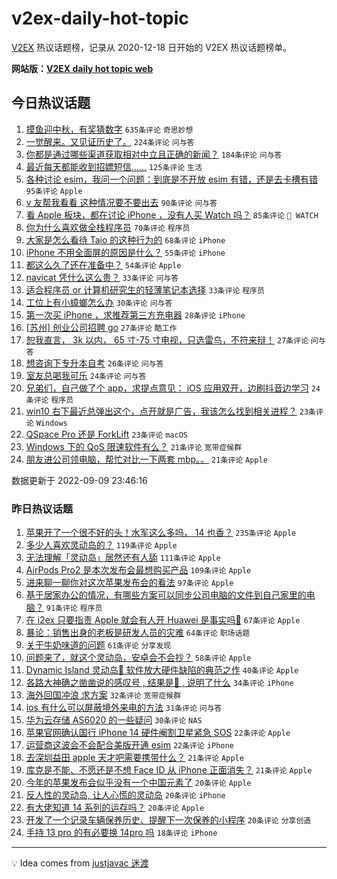 # v2ex-daily-hot-topic

[V2EX](https://www.v2ex.com/) 热议话题榜，记录从 2020-12-18 日开始的 V2EX 热议话题榜单。

**网站版：[V2EX daily hot topic web](https://boojack.github.io/v2ex-daily-hot-topic-web/)**

## 今日热议话题

<!-- TODAY BEGIN -->

1. [摸鱼迎中秋，有奖猜数字](https://www.v2ex.com/t/878872) `635条评论` `奇思妙想`
1. [一觉醒来。又见证历史了。](https://www.v2ex.com/t/878785) `224条评论` `问与答`
1. [你都是通过哪些渠道获取相对中立且正确的新闻？](https://www.v2ex.com/t/878787) `184条评论` `问与答`
1. [最近每天都能收到招嫖短信……](https://www.v2ex.com/t/878831) `125条评论` `生活`
1. [各种讨论 esim，我问一个问题：到底是不开放 esim 有错，还是去卡槽有错](https://www.v2ex.com/t/878855) `95条评论` `Apple`
1. [v 友帮我看看 这种情况要不要出去](https://www.v2ex.com/t/878826) `90条评论` `问与答`
1. [看 Apple 板块，都在讨论 iPhone ，没有人买 Watch 吗？](https://www.v2ex.com/t/878845) `85条评论` ` WATCH`
1. [你为什么喜欢做全栈程序员](https://www.v2ex.com/t/878881) `70条评论` `程序员`
1. [大家是怎么看待 Taio 的这种行为的](https://www.v2ex.com/t/878935) `68条评论` `iPhone`
1. [iPhone 不用全面屏的原因是什么？](https://www.v2ex.com/t/878857) `55条评论` `iPhone`
1. [都这么久了还在准备中？](https://www.v2ex.com/t/878983) `54条评论` `Apple`
1. [navicat 凭什么这么贵？](https://www.v2ex.com/t/878918) `33条评论` `问与答`
1. [适合程序员 or 计算机研究生的轻薄笔记本选择](https://www.v2ex.com/t/878913) `33条评论` `程序员`
1. [工位上有小蟑螂怎么办](https://www.v2ex.com/t/878824) `30条评论` `问与答`
1. [第一次买 iPhone ，求推荐第三方充电器](https://www.v2ex.com/t/878996) `28条评论` `iPhone`
1. [[苏州] 创业公司招聘 go](https://www.v2ex.com/t/878945) `27条评论` `酷工作`
1. [恕我直言， 3k 以内， 65 寸-75 寸电视，只选雷鸟，不符来辩！](https://www.v2ex.com/t/878892) `27条评论` `问与答`
1. [想咨询下专升本自考](https://www.v2ex.com/t/878804) `26条评论` `问与答`
1. [室友总喝我可乐](https://www.v2ex.com/t/878993) `24条评论` `问与答`
1. [兄弟们，自己做了个 app，求提点意见： iOS 应用双开，边刷抖音边学习](https://www.v2ex.com/t/878866) `24条评论` `程序员`
1. [win10 右下最近总弹出这个，点开就是广告，我该怎么找到相关进程？](https://www.v2ex.com/t/878870) `23条评论` `Windows`
1. [QSpace Pro 还是 ForkLift](https://www.v2ex.com/t/878836) `23条评论` `macOS`
1. [Windows 下的 QoS 限速软件有么？](https://www.v2ex.com/t/878997) `21条评论` `宽带症候群`
1. [朋友进公司领电脑，帮忙对比一下两套 mbp。。](https://www.v2ex.com/t/878946) `21条评论` `Apple`

数据更新于 2022-09-09 23:46:16

<!-- TODAY END -->

### 昨日热议话题

<!-- YESTERDAY BEGIN -->

1. [苹果开了一个很不好的头！水军这么多吗， 14 也香？](https://www.v2ex.com/t/878513) `235条评论` `Apple`
1. [多少人喜欢灵动岛的？](https://www.v2ex.com/t/878603) `119条评论` `Apple`
1. [无法理解「灵动岛」居然还有人舔](https://www.v2ex.com/t/878634) `111条评论` `Apple`
1. [AirPods Pro2 是本次发布会最想购买产品](https://www.v2ex.com/t/878517) `109条评论` `Apple`
1. [进来聊一聊你对这次苹果发布会的看法](https://www.v2ex.com/t/878516) `97条评论` `Apple`
1. [基于居家办公的情况，有哪些方案可以同步公司电脑的文件到自己家里的电脑？](https://www.v2ex.com/t/878532) `91条评论` `程序员`
1. [在 i2ex 只要指责 Apple 就会有人开 Huawei 是事实吗🤔](https://www.v2ex.com/t/878630) `67条评论` `Apple`
1. [暴论：销售出身的老板是研发人员的灾难](https://www.v2ex.com/t/878534) `64条评论` `职场话题`
1. [关于牛奶味道的问题](https://www.v2ex.com/t/878552) `61条评论` `分享发现`
1. [问题来了，就这个灵动岛，安卓会不会抄？](https://www.v2ex.com/t/878645) `58条评论` `Apple`
1. [Dynamic Island 灵动岛💊 软件放大硬件缺陷的典范之作](https://www.v2ex.com/t/878717) `40条评论` `Apple`
1. [各路大神确之凿凿说的感叹号 , 结果是💊 , 说明了什么](https://www.v2ex.com/t/878615) `34条评论` `iPhone`
1. [海外回国冲浪 求方案](https://www.v2ex.com/t/878701) `32条评论` `宽带症候群`
1. [ios 有什么可以屏蔽境外来电的方法](https://www.v2ex.com/t/878675) `31条评论` `问与答`
1. [华为云存储 AS6020 的一些疑问](https://www.v2ex.com/t/878605) `30条评论` `NAS`
1. [苹果官网确认国行 iPhone 14 硬件阉割卫星紧急 SOS](https://www.v2ex.com/t/878774) `22条评论` `Apple`
1. [运营商这波会不会配合美版开通 esim](https://www.v2ex.com/t/878596) `22条评论` `iPhone`
1. [去深圳益田 apple 天才吧需要携带什么？](https://www.v2ex.com/t/878736) `21条评论` `Apple`
1. [库克是不能、不愿还是不想 Face ID 从 iPhone 正面消失？](https://www.v2ex.com/t/878660) `21条评论` `Apple`
1. [今年的苹果发布会似乎没有一个中国元素了](https://www.v2ex.com/t/878601) `20条评论` `Apple`
1. [反人性的灵动岛, 让人心慌的灵动岛](https://www.v2ex.com/t/878598) `20条评论` `iPhone`
1. [有大佬知道 14 系列的运存吗？](https://www.v2ex.com/t/878578) `20条评论` `Apple`
1. [开发了一个记录车辆保养历史、提醒下一次保养的小程序](https://www.v2ex.com/t/878574) `20条评论` `分享创造`
1. [手持 13 pro 的有必要换 14pro 吗](https://www.v2ex.com/t/878765) `18条评论` `iPhone`

<!-- YESTERDAY END -->

---

💡 Idea comes from [justjavac 迷渡](https://github.com/justjavac/)
